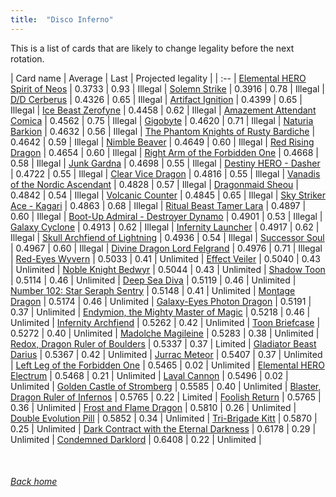```yaml
---
title:  "Disco Inferno"
---
```


This is a list of cards that are likely to change legality before the next rotation.

| Card name | Average | Last | Projected legality |
| :-- |
[Elemental HERO Spirit of Neos](https://db.ygoprodeck.com/card/?search=Elemental%20HERO%20Spirit%20of%20Neos) | 0.3733 | 0.93 | Illegal |
[Solemn Strike](https://db.ygoprodeck.com/card/?search=Solemn%20Strike) | 0.3916 | 0.78 | Illegal |
[D/D Cerberus](https://db.ygoprodeck.com/card/?search=D/D%20Cerberus) | 0.4326 | 0.65 | Illegal |
[Artifact Ignition](https://db.ygoprodeck.com/card/?search=Artifact%20Ignition) | 0.4399 | 0.65 | Illegal |
[Ice Beast Zerofyne](https://db.ygoprodeck.com/card/?search=Ice%20Beast%20Zerofyne) | 0.4458 | 0.62 | Illegal |
[Amazement Attendant Comica](https://db.ygoprodeck.com/card/?search=Amazement%20Attendant%20Comica) | 0.4562 | 0.75 | Illegal |
[Gigobyte](https://db.ygoprodeck.com/card/?search=Gigobyte) | 0.4620 | 0.71 | Illegal |
[Naturia Barkion](https://db.ygoprodeck.com/card/?search=Naturia%20Barkion) | 0.4632 | 0.56 | Illegal |
[The Phantom Knights of Rusty Bardiche](https://db.ygoprodeck.com/card/?search=The%20Phantom%20Knights%20of%20Rusty%20Bardiche) | 0.4642 | 0.59 | Illegal |
[Nimble Beaver](https://db.ygoprodeck.com/card/?search=Nimble%20Beaver) | 0.4649 | 0.60 | Illegal |
[Red Rising Dragon](https://db.ygoprodeck.com/card/?search=Red%20Rising%20Dragon) | 0.4654 | 0.60 | Illegal |
[Right Arm of the Forbidden One](https://db.ygoprodeck.com/card/?search=Right%20Arm%20of%20the%20Forbidden%20One) | 0.4668 | 0.58 | Illegal |
[Junk Gardna](https://db.ygoprodeck.com/card/?search=Junk%20Gardna) | 0.4698 | 0.55 | Illegal |
[Destiny HERO - Dasher](https://db.ygoprodeck.com/card/?search=Destiny%20HERO%20-%20Dasher) | 0.4722 | 0.55 | Illegal |
[Clear Vice Dragon](https://db.ygoprodeck.com/card/?search=Clear%20Vice%20Dragon) | 0.4816 | 0.55 | Illegal |
[Vanadis of the Nordic Ascendant](https://db.ygoprodeck.com/card/?search=Vanadis%20of%20the%20Nordic%20Ascendant) | 0.4828 | 0.57 | Illegal |
[Dragonmaid Sheou](https://db.ygoprodeck.com/card/?search=Dragonmaid%20Sheou) | 0.4842 | 0.54 | Illegal |
[Volcanic Counter](https://db.ygoprodeck.com/card/?search=Volcanic%20Counter) | 0.4845 | 0.65 | Illegal |
[Sky Striker Ace - Kagari](https://db.ygoprodeck.com/card/?search=Sky%20Striker%20Ace%20-%20Kagari) | 0.4863 | 0.68 | Illegal |
[Ritual Beast Tamer Lara](https://db.ygoprodeck.com/card/?search=Ritual%20Beast%20Tamer%20Lara) | 0.4897 | 0.60 | Illegal |
[Boot-Up Admiral - Destroyer Dynamo](https://db.ygoprodeck.com/card/?search=Boot-Up%20Admiral%20-%20Destroyer%20Dynamo) | 0.4901 | 0.53 | Illegal |
[Galaxy Cyclone](https://db.ygoprodeck.com/card/?search=Galaxy%20Cyclone) | 0.4913 | 0.62 | Illegal |
[Infernity Launcher](https://db.ygoprodeck.com/card/?search=Infernity%20Launcher) | 0.4917 | 0.62 | Illegal |
[Skull Archfiend of Lightning](https://db.ygoprodeck.com/card/?search=Skull%20Archfiend%20of%20Lightning) | 0.4936 | 0.54 | Illegal |
[Successor Soul](https://db.ygoprodeck.com/card/?search=Successor%20Soul) | 0.4967 | 0.60 | Illegal |
[Divine Dragon Lord Felgrand](https://db.ygoprodeck.com/card/?search=Divine%20Dragon%20Lord%20Felgrand) | 0.4976 | 0.71 | Illegal |
[Red-Eyes Wyvern](https://db.ygoprodeck.com/card/?search=Red-Eyes%20Wyvern) | 0.5033 | 0.41 | Unlimited |
[Effect Veiler](https://db.ygoprodeck.com/card/?search=Effect%20Veiler) | 0.5040 | 0.43 | Unlimited |
[Noble Knight Bedwyr](https://db.ygoprodeck.com/card/?search=Noble%20Knight%20Bedwyr) | 0.5044 | 0.43 | Unlimited |
[Shadow Toon](https://db.ygoprodeck.com/card/?search=Shadow%20Toon) | 0.5114 | 0.46 | Unlimited |
[Deep Sea Diva](https://db.ygoprodeck.com/card/?search=Deep%20Sea%20Diva) | 0.5119 | 0.46 | Unlimited |
[Number 102: Star Seraph Sentry](https://db.ygoprodeck.com/card/?search=Number%20102:%20Star%20Seraph%20Sentry) | 0.5148 | 0.41 | Unlimited |
[Montage Dragon](https://db.ygoprodeck.com/card/?search=Montage%20Dragon) | 0.5174 | 0.46 | Unlimited |
[Galaxy-Eyes Photon Dragon](https://db.ygoprodeck.com/card/?search=Galaxy-Eyes%20Photon%20Dragon) | 0.5191 | 0.37 | Unlimited |
[Endymion, the Mighty Master of Magic](https://db.ygoprodeck.com/card/?search=Endymion,%20the%20Mighty%20Master%20of%20Magic) | 0.5218 | 0.46 | Unlimited |
[Infernity Archfiend](https://db.ygoprodeck.com/card/?search=Infernity%20Archfiend) | 0.5262 | 0.42 | Unlimited |
[Toon Briefcase](https://db.ygoprodeck.com/card/?search=Toon%20Briefcase) | 0.5272 | 0.40 | Unlimited |
[Madolche Magileine](https://db.ygoprodeck.com/card/?search=Madolche%20Magileine) | 0.5283 | 0.38 | Unlimited |
[Redox, Dragon Ruler of Boulders](https://db.ygoprodeck.com/card/?search=Redox,%20Dragon%20Ruler%20of%20Boulders) | 0.5337 | 0.37 | Limited |
[Gladiator Beast Darius](https://db.ygoprodeck.com/card/?search=Gladiator%20Beast%20Darius) | 0.5367 | 0.42 | Unlimited |
[Jurrac Meteor](https://db.ygoprodeck.com/card/?search=Jurrac%20Meteor) | 0.5407 | 0.37 | Unlimited |
[Left Leg of the Forbidden One](https://db.ygoprodeck.com/card/?search=Left%20Leg%20of%20the%20Forbidden%20One) | 0.5465 | 0.02 | Unlimited |
[Elemental HERO Electrum](https://db.ygoprodeck.com/card/?search=Elemental%20HERO%20Electrum) | 0.5468 | 0.21 | Unlimited |
[Laval Cannon](https://db.ygoprodeck.com/card/?search=Laval%20Cannon) | 0.5496 | 0.02 | Unlimited |
[Golden Castle of Stromberg](https://db.ygoprodeck.com/card/?search=Golden%20Castle%20of%20Stromberg) | 0.5585 | 0.40 | Unlimited |
[Blaster, Dragon Ruler of Infernos](https://db.ygoprodeck.com/card/?search=Blaster,%20Dragon%20Ruler%20of%20Infernos) | 0.5765 | 0.22 | Limited |
[Foolish Return](https://db.ygoprodeck.com/card/?search=Foolish%20Return) | 0.5765 | 0.36 | Unlimited |
[Frost and Flame Dragon](https://db.ygoprodeck.com/card/?search=Frost%20and%20Flame%20Dragon) | 0.5810 | 0.26 | Unlimited |
[Double Evolution Pill](https://db.ygoprodeck.com/card/?search=Double%20Evolution%20Pill) | 0.5852 | 0.34 | Unlimited |
[Tri-Brigade Kitt](https://db.ygoprodeck.com/card/?search=Tri-Brigade%20Kitt) | 0.5870 | 0.25 | Unlimited |
[Dark Contract with the Eternal Darkness](https://db.ygoprodeck.com/card/?search=Dark%20Contract%20with%20the%20Eternal%20Darkness) | 0.6178 | 0.29 | Unlimited |
[Condemned Darklord](https://db.ygoprodeck.com/card/?search=Condemned%20Darklord) | 0.6408 | 0.22 | Unlimited |

<br>

###### [Back home](index)